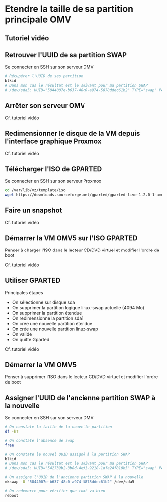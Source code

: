 # Etendre la taille de sa partition principale OMV



## Tutoriel vidéo





## Retrouver l'UUID de sa partition SWAP

Se connecter en SSH sur son serveur OMV

````bash
# Récupérer l'UUID de ses partition
blkid
# Dans mon cas le résultat est le suivant pour ma partition SWAP
# /dev/sda5: UUID="5844007e-b637-48c0-a974-5878ddec61b2" TYPE="swap" PARTUUID="ab604992-05"
````



## Arrêter son serveur OMV

Cf. tutoriel vidéo



## Redimensionner le disque de la VM depuis l'interface graphique Proxmox

Cf. tutoriel vidéo



## Télécharger l'ISO de GPARTED

Se connecter en SSH sur son serveur Proxmox

````bash
cd /var/lib/vz/template/iso
wget https://downloads.sourceforge.net/gparted/gparted-live-1.2.0-1-amd64.iso
````



## Faire un snapshot

Cf. tutoriel vidéo



## Démarrer la VM OMV5 sur l'ISO GPARTED

Penser à charger l'ISO dans le lecteur CD/DVD virtuel et modifier l'ordre de boot 

Cf. tutoriel vidéo



## Utiliser GPARTED

Principales étapes

- On sélectionne sur disque sda
- On supprimer la partition logique linux-swap actuelle (4094 Mo)
- On supprimer la partition étendue
- On redimensionne la partition sda1
- On crée une nouvelle partition étendue
- On crée une nouvelle partition linux-swap
- On valide
- On quitte Gparted

Cf. tutoriel vidéo



## Démarrer la VM OMV5 

Penser à supprimer l'ISO dans le lecteur CD/DVD virtuel et modifier l'ordre de boot



## Assigner l'UUID de l'ancienne partition SWAP à la nouvelle

Se connecter en SSH sur son serveur OMV

````bash
# On constate la taille de la nouvelle partition
df -hT

# On constate l'absence de swap
free

# On constate le nouvel UUID assigné à la partition SWAP
blkid
# Dans mon cas le résultat est le suivant pour ma partition SWAP
# /dev/sda5: UUID="542739b2-3b8d-4e91-9218-1dfa24f810b5" TYPE="swap" PARTUUID="ab604992-05"

# On assigne l'UUID de l'ancienne partition SWAP à la nouvelle
mkswap -U "5844007e-b637-48c0-a974-5878ddec61b2" /dev/sda5

# On redemarre pour vérifier que tout va bien
reboot
````



